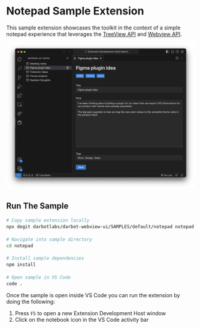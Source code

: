 # Notepad Sample Extension

This sample extension showcases the toolkit in the context of a simple notepad experience that leverages the [TreeView API](https://code.visualstudio.com/api/extension-guides/tree-view) and [Webview API](https://code.visualstudio.com/api/extension-guides/webview).

![A screenshot of the sample extension.](./assets/notepad.png)

## Run The Sample

```bash
# Copy sample extension locally
npx degit darbotlabs/darbot-webview-ui/SAMPLES/default/notepad notepad

# Navigate into sample directory
cd notepad

# Install sample dependencies
npm install

# Open sample in VS Code
code .
```

Once the sample is open inside VS Code you can run the extension by doing the following:

1. Press `F5` to open a new Extension Development Host window
2. Click on the notebook icon in the VS Code activity bar
